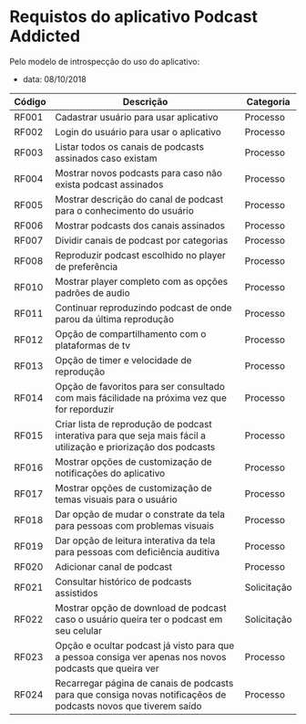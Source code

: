 # Requistos do aplicativo Podcast Addicted
Pelo modelo de introspecção do uso do aplicativo:

- data: 08/10/2018


|Código|Descrição|Categoria|
| ---  |   ---   |   ---       |
|RF001 |Cadastrar usuário para usar aplicativo  |Processo|
|RF002 |Login do usuário para usar o aplicativo |Processo|
|RF003 |Listar todos os canais de podcasts assinados caso existam|Processo|
|RF004 |Mostrar novos podcasts para caso não exista podcast assinados|Processo|
|RF005 |Mostrar descrição do canal de podcast para o conhecimento do usuário|Processo|
|RF006 |Mostrar podcasts dos canais assinados|Processo|
|RF007 |Dividir canais de podcast por categorias|Processo|
|RF008 |Reproduzir podcast escolhido no player de preferência|Processo|
|RF010 |Mostrar player completo com as opções padrões de audio|Processo|
|RF011 |Continuar reproduzindo podcast de onde parou da última reprodução|Processo|
|RF012 |Opção de compartilhamento com o plataformas de tv|Processo|
|RF013 |Opção de timer e velocidade de reprodução|Processo|
|RF014 |Opção de favoritos para ser consultado com mais fácilidade na próxima vez que for reporduzir|Processo|
|RF015 |Criar lista de reprodução de podcast interativa para que seja mais fácil a utilização e priorização dos podcasts|Processo|
|RF016 |Mostrar opções de customização de notificações do aplicativo|Processo|
|RF017 |Mostrar opções de customização de temas visuais para o usuário|Processo|
|RF018 |Dar opção de mudar o constrate da tela para pessoas com problemas visuais|Processo|
|RF019 |Dar opção de leitura interativa da tela para pessoas com deficiência auditiva|Processo|
|RF020 |Adicionar canal de podcast|Processo|
|RF021 |Consultar histórico de podcasts assistidos|Solicitação|
|RF022 |Mostrar opção de download de podcast caso o usuário queira ter o podcast em seu celular|Solicitação|
|RF023 |Opção e ocultar podcast já visto para que a pessoa consiga ver apenas nos novos podcasts que queira ver|Processo|
|RF024 |Recarregar página de canais de podcasts para que consiga novas notificaçẽos de podcasts novos que tiverem saído|Processo|

